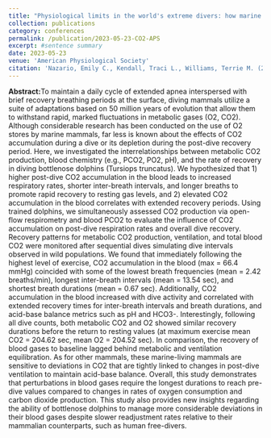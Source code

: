 ```yaml
---
title: "Physiological limits in the world's extreme divers: how marine mammals manage CO2 accumulation and its effects on dive recovery"
collection: publications
category: conferences
permalink: /publication/2023-05-23-CO2-APS
excerpt: #sentence summary
date: 2023-05-23
venue: 'American Physiological Society'
citation: 'Nazario, Emily C., Kendall, Traci L., Williams, Terrie M. (2023). &quot;Physiological limits in the world&aposs extreme divers: how marine mammals manage CO2 accumulation and its effects on dive recovery.&quot; <i>American Physiological Society</i>. 38(S1), 5728622.'
---
```


<b>Abstract:</b>To maintain a daily cycle of extended apnea interspersed with brief recovery breathing periods at the surface, diving mammals utilize a suite of adaptations based on 50 million years of evolution that allow them to withstand rapid, marked fluctuations in metabolic gases (O2, CO2). Although considerable research has been conducted on the use of O2 stores by marine mammals, far less is known about the effects of CO2 accumulation during a dive or its depletion during the post-dive recovery period. Here, we investigated the interrelationships between metabolic CO2 production, blood chemistry (e.g., PCO2, PO2, pH), and the rate of recovery in diving bottlenose dolphins (Tursiops truncatus). We hypothesized that 1) higher post-dive CO2 accumulation in the blood leads to increased respiratory rates, shorter inter-breath intervals, and longer breaths to promote rapid recovery to resting gas levels, and 2) elevated CO2 accumulation in the blood correlates with extended recovery periods. Using trained dolphins, we simultaneously assessed CO2 production via open-flow respirometry and blood PCO2 to evaluate the influence of CO2 accumulation on post-dive respiration rates and overall dive recovery. Recovery patterns for metabolic CO2 production, ventilation, and total blood CO2 were monitored after sequential dives simulating dive intervals observed in wild populations. We found that immediately following the highest level of exercise, CO2 accumulation in the blood (max = 66.4 mmHg) coincided with some of the lowest breath frequencies (mean = 2.42 breaths/min), longest inter-breath intervals (mean = 13.54 sec), and shortest breath durations (mean = 0.67 sec). Additionally, CO2 accumulation in the blood increased with dive activity and correlated with extended recovery times for inter-breath intervals and breath durations, and acid-base balance metrics such as pH and HCO3-. Interestingly, following all dive counts, both metabolic CO2 and O2 showed similar recovery durations before the return to resting values (at maximum exercise mean CO2 = 204.62 sec, mean O2 = 204.52 sec). In comparison, the recovery of blood gases to baseline lagged behind metabolic and ventilation equilibration. As for other mammals, these marine-living mammals are sensitive to deviations in CO2 that are tightly linked to changes in post-dive ventilation to maintain acid-base balance. Overall, this study demonstrates that perturbations in blood gases require the longest durations to reach pre-dive values compared to changes in rates of oxygen consumption and carbon dioxide production. This study also provides new insights regarding the ability of bottlenose dolphins to manage more considerable deviations in their blood gases despite slower readjustment rates relative to their mammalian counterparts, such as human free-divers.